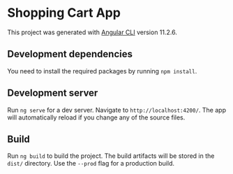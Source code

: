 # Shopping Cart App

This project was generated with [Angular CLI](https://github.com/angular/angular-cli) version 11.2.6.

## Development dependencies

You need to install the required packages by running `npm install`.

## Development server

Run `ng serve` for a dev server. Navigate to `http://localhost:4200/`. The app will automatically reload if you change any of the source files.


## Build

Run `ng build` to build the project. The build artifacts will be stored in the `dist/` directory. Use the `--prod` flag for a production build.
